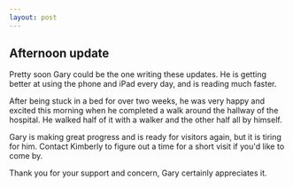 ```yaml
---
layout: post
---
```


## Afternoon update

Pretty soon Gary could be the one writing these updates. He is getting better at using the phone and iPad every day, and is reading much faster.

After being stuck in a bed for over two weeks, he was very happy and excited this morning when he completed a walk around the hallway of the hospital. He walked half of it with a walker and the other half all by himself.

Gary is making great progress and is ready for visitors again, but it is tiring for him. Contact Kimberly to figure out a time for a short visit if you'd like to come by.

Thank you for your support and concern, Gary certainly appreciates it.
